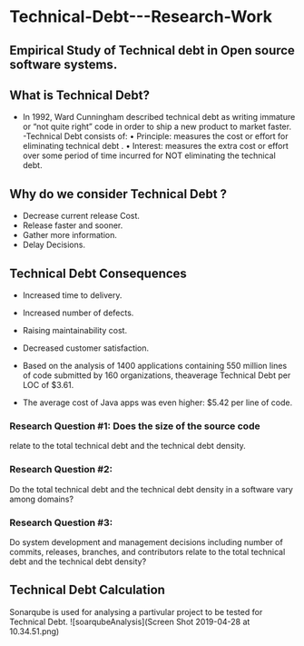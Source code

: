 # Technical-Debt---Research-Work

## Empirical Study of Technical debt in Open source software systems.

## What is Technical Debt?
- In 1992, Ward Cunningham described technical debt as
writing immature or “not quite right” code in order to ship a
new product to market faster.
-Technical Debt consists of:
  • Principle: measures the cost or effort for eliminating technical
  debt .
  • Interest: measures the extra cost or effort over some period of
  time incurred for NOT eliminating the technical debt.
  
## Why do we consider Technical Debt ?
- Decrease current release Cost.
- Release faster and sooner.
- Gather more information.
- Delay Decisions.

## Technical Debt Consequences
- Increased time to delivery.
- Increased number of defects.
- Raising maintainability cost.
- Decreased customer satisfaction. 

- Based on the analysis of 1400 applications containing 550 million lines of code submitted by 160 organizations, theaverage Technical Debt per LOC of $3.61.
- The average cost of Java apps was even higher: $5.42 per line of code. 

### Research Question #1: Does the size of the source code
relate to the total technical debt and the technical debt density.
### Research Question #2: 
Do the total technical debt and the technical debt density in a software vary among domains?
### Research Question #3: 
Do system development and management decisions including number of commits, releases, branches, and contributors relate to the total technical debt and the technical debt density?

## Technical Debt Calculation
 Sonarqube is used for analysing a partivular project to be tested for Technical Debt.
 ![soarqubeAnalysis](Screen Shot 2019-04-28 at 10.34.51.png)
 
